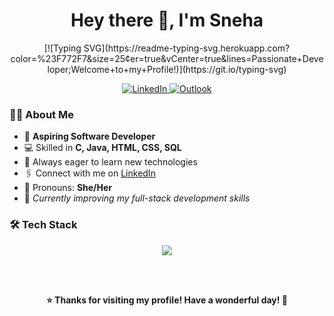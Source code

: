 <h1 align="center">Hey there 👋, I'm Sneha</h1>

<p align="center">
[![Typing SVG](https://readme-typing-svg.herokuapp.com?color=%23F772F7&size=25&center=true&vCenter=true&lines=Passionate+Developer;Welcome+to+my+Profile!)](https://git.io/typing-svg)
</p>


<p align="center">
  <a href="https://linkedin.com/in/snehasasikumar" target="_blank">
    <img src="https://img.shields.io/badge/LinkedIn-blue?style=for-the-badge&logo=linkedin" alt="LinkedIn" />
  </a>
  
  <a href="mailto:snehas.20it@rathinam.in">
    <img src="https://img.shields.io/badge/Outlook-0078D4?style=for-the-badge&logo=microsoft-outlook&logoColor=white" alt="Outlook" />
  </a>
</p>


### 👩‍💻 About Me

- 🌟 **Aspiring Software Developer**
- 💻 Skilled in **C, Java, HTML, CSS, SQL**
- 🚀 Always eager to learn new technologies  
- 🖇 Connect with me on [LinkedIn](https://linkedin.com/in/snehasasikumar)  
- 👩 Pronouns: **She/Her**  
- 🌱 *Currently improving my full-stack development skills*


### 🛠️ Tech Stack

<p align="center">
  <img src="https://skillicons.dev/icons?i=c,java,html,css,js,mysql,mongodb,nodejs,express,vscode&theme=light" />
</p>
<br></br>

<p align="center">
  <b>⭐️ Thanks for visiting my profile! Have a wonderful day! 🌸</b>
</p>
